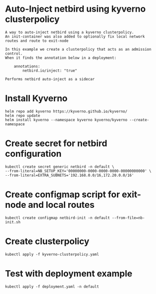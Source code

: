 # Auto-Inject netbird using kyverno clusterpolicy
    A way to auto-inject netbird using a kyverno clusterpolicy. 
    An init-container was also added to optionally fix local network routes and route to exit-node

    In this example we create a clusterpolicy that acts as an admission control.
    When it finds the annotation below in a deployment:

        annotations:
            netbird.io/inject: "true"

    Performs netbird auto-inject as a sidecar

# Install Kyverno
    helm repo add kyverno https://kyverno.github.io/kyverno/
    helm repo update
    helm install kyverno --namespace kyverno kyverno/kyverno --create-namespace

# Create secret for netbird configuration
    kubectl create secret generic netbird -n default \
    --from-literal=NB_SETUP_KEY='00000000-0000-0000-0000-00000000000' \
    --from-literal=EXTRA_SUBNETS='192.168.0.0/16,172.20.0.0/16'

# Create configmap script for exit-node and local routes
    kubectl create configmap netbird-init -n default --from-file=nb-init.sh

# Create clusterpolicy
    kubectl apply -f kyverno-clusterpolicy.yaml

# Test with deployment example
    kubectl apply -f deployment.yaml -n default


